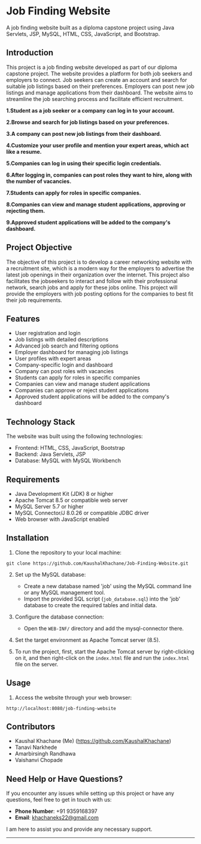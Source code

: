 # Job Finding Website

A job finding website built as a diploma capstone project using Java Servlets, JSP, MySQL, HTML, CSS, JavaScript, and Bootstrap.

## Introduction

This project is a job finding website developed as part of our diploma capstone project. The website provides a platform for both job seekers and employers to connect. Job seekers can create an account and search for suitable job listings based on their preferences. Employers can post new job listings and manage applications from their dashboard. The website aims to streamline the job searching process and facilitate efficient recruitment.

**1.Student as a job seeker or a company can log in to your account.** 

**2.Browse and search for job listings based on your preferences.**

**3.A company can post new job listings from their dashboard.**

**4.Customize your user profile and mention your expert areas, which act like a resume.**

**5.Companies can log in using their specific login credentials.**

**6.After logging in, companies can post roles they want to hire, along with the number of vacancies.**

**7.Students can apply for roles in specific companies.**

**8.Companies can view and manage student applications, approving or rejecting them.**

**9.Approved student applications will be added to the company's dashboard.**

## Project Objective

The objective of this project is to develop a career networking website with a recruitment site, which is a modern way for the employers to advertise the latest job openings in their organization over the internet. This project also facilitates the jobseekers to interact and follow with their professional network, search jobs and apply for these jobs online. This project will provide the employers with job posting options for the companies to best fit their job requirements.

## Features

- User registration and login
- Job listings with detailed descriptions
- Advanced job search and filtering options
- Employer dashboard for managing job listings
- User profiles with expert areas
- Company-specific login and dashboard
- Company can post roles with vacancies
- Students can apply for roles in specific companies
- Companies can view and manage student applications
- Companies can approve or reject student applications
- Approved student applications will be added to the company's dashboard

## Technology Stack

The website was built using the following technologies:

- Frontend: HTML, CSS, JavaScript, Bootstrap
- Backend: Java Servlets, JSP
- Database: MySQL with MySQL Workbench

## Requirements

- Java Development Kit (JDK) 8 or higher
- Apache Tomcat 8.5 or compatible web server
- MySQL Server 5.7 or higher
- MySQL Connector/J 8.0.26 or compatible JDBC driver
- Web browser with JavaScript enabled

## Installation

1. Clone the repository to your local machine:

```
git clone https://github.com/KaushalKhachane/Job-Finding-Website.git
```

2. Set up the MySQL database:

   - Create a new database named 'job' using the MySQL command line or any MySQL management tool.
   - Import the provided SQL script (`job_database.sql`) into the 'job' database to create the required tables and initial data.

3. Configure the database connection:

   - Open the `WEB-INF/` directory and add the mysql-connector there.

4. Set the target environment as Apache Tomcat server (8.5).

5. To run the project, first, start the Apache Tomcat server by right-clicking on it, and then right-click on the `index.html` file and run the `index.html` file on the server.

## Usage

1. Access the website through your web browser:

```
http://localhost:8080/job-finding-website
```

## Contributors

- Kaushal Khachane (Me) (https://github.com/KaushalKhachane)
- Tanavi Narkhede
- Amarbirsingh Randhawa
- Vaishanvi Chopade

## Need Help or Have Questions?

If you encounter any issues while setting up this project or have any questions, feel free to get in touch with us:

- **Phone Number**: +91 9359168397
- **Email**: khachaneks22@gmail.com

I am here to assist you and provide any necessary support.

---
